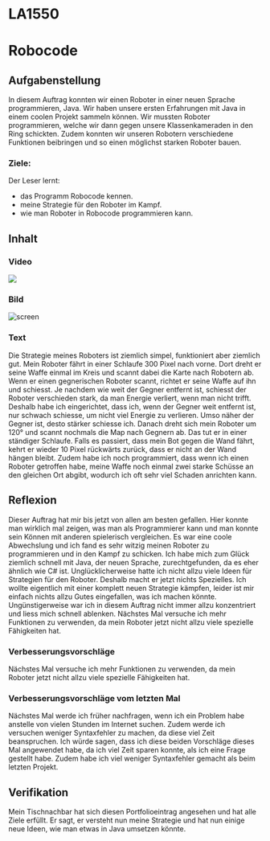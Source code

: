 # LA1550

# **Robocode**
## **Aufgabenstellung**
In diesem Auftrag konnten wir einen Roboter in einer neuen Sprache programmieren, Java. Wir haben unsere ersten Erfahrungen mit Java in einem coolen Projekt sammeln können. Wir mussten Roboter programmieren, welche wir dann gegen unsere Klassenkameraden in den Ring schickten. Zudem konnten wir unseren Robotern verschiedene Funktionen beibringen und so einen möglichst starken Roboter bauen.
### Ziele:
Der Leser lernt:
- das Programm Robocode kennen.
- meine Strategie für den Roboter im Kampf.
- wie man Roboter in Robocode programmieren kann.


## **Inhalt**
### **Video**
[![](https://i.imgur.com/BnJ4sKx.png)](https://www.youtube.com/watch?v=opw8eJFb5fc)
### **Bild**
![screen](https://i.imgur.com/3UgySwb.png)
### **Text**
Die Strategie meines Roboters ist ziemlich simpel, funktioniert aber ziemlich gut.
Mein Roboter fährt in einer Schlaufe 300 Pixel nach vorne. Dort dreht er seine Waffe einmal im Kreis und scannt dabei die Karte nach Robotern ab. 
Wenn er einen gegnerischen Roboter scannt, richtet er seine Waffe auf ihn und schiesst. Je nachdem wie weit der Gegner entfernt ist, schiesst der Roboter verschieden stark, da man Energie verliert, wenn man nicht trifft. Deshalb habe ich eingerichtet, dass ich, wenn der Gegner weit entfernt ist, nur schwach schiesse, um nicht viel Energie zu verlieren. Umso näher der Gegner ist, desto stärker schiesse ich.
Danach dreht sich mein Roboter um 120° und scannt nochmals die Map nach Gegnern ab. Das tut er in einer ständiger Schlaufe. 
Falls es passiert, dass mein Bot gegen die Wand fährt, kehrt er wieder 10 Pixel rückwärts zurück, dass er nicht an der Wand hängen bleibt.
Zudem habe ich noch programmiert, dass wenn ich einen Roboter getroffen habe, meine Waffe noch einmal zwei starke Schüsse an den gleichen Ort abgibt, wodurch ich oft sehr viel Schaden anrichten kann.

## **Reflexion**
Dieser Auftrag hat mir bis jetzt von allen am besten gefallen. Hier konnte man wirklich mal zeigen, was man als Programmierer kann und man konnte sein Können mit anderen spielerisch vergleichen. Es war eine coole Abwechslung und ich fand es sehr witzig meinen Roboter zu programmieren und in den Kampf zu schicken. 
Ich habe mich zum Glück ziemlich schnell mit Java, der neuen Sprache, zurechtgefunden, da es eher ähnlich wie C# ist.
Unglücklicherweise hatte ich nicht allzu viele Ideen für Strategien für den Roboter. Deshalb macht er jetzt nichts Spezielles. Ich wollte eigentlich mit einer komplett neuen Strategie kämpfen, leider ist mir einfach nichts allzu Gutes eingefallen, was ich machen könnte.
Ungünstigerweise war ich in diesem Auftrag nicht immer allzu konzentriert und liess mich schnell ablenken. Nächstes Mal versuche ich mehr Funktionen zu verwenden, da mein Roboter jetzt nicht allzu viele spezielle Fähigkeiten hat.
### Verbesserungsvorschläge
 Nächstes Mal versuche ich mehr Funktionen zu verwenden, da mein Roboter jetzt nicht allzu viele spezielle Fähigkeiten hat.
### Verbesserungsvorschläge vom letzten Mal
 Nächstes Mal werde ich früher nachfragen, wenn ich ein Problem habe anstelle von vielen Stunden im Internet suchen. Zudem werde ich versuchen weniger Syntaxfehler zu machen, da diese viel Zeit beanspruchen.
 Ich würde sagen, dass ich diese beiden Vorschläge dieses Mal angewendet habe, da ich viel Zeit sparen konnte, als ich eine Frage gestellt habe. Zudem habe ich viel weniger Syntaxfehler gemacht als beim letzten Projekt. 

## **Verifikation**
Mein Tischnachbar hat sich diesen Portfolioeintrag angesehen und hat alle Ziele erfüllt. Er sagt, er versteht nun meine Strategie und hat nun einige neue Ideen, wie man etwas in Java umsetzen könnte.
